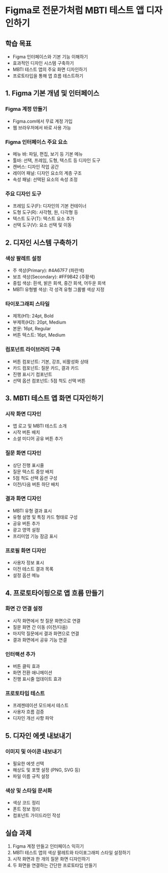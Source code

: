 # Figma로 전문가처럼 MBTI 테스트 앱 디자인하기

## 학습 목표
- Figma 인터페이스와 기본 기능 이해하기
- 효과적인 디자인 시스템 구축하기
- MBTI 테스트 앱의 주요 화면 디자인하기
- 프로토타입을 통해 앱 흐름 테스트하기

## 1. Figma 기본 개념 및 인터페이스

### Figma 계정 만들기
- Figma.com에서 무료 계정 가입
- 웹 브라우저에서 바로 사용 가능

### Figma 인터페이스 주요 요소
- 메뉴 바: 파일, 편집, 보기 등 기본 메뉴
- 툴바: 선택, 프레임, 도형, 텍스트 등 디자인 도구
- 캔버스: 디자인 작업 공간
- 레이어 패널: 디자인 요소의 계층 구조
- 속성 패널: 선택된 요소의 속성 조정

### 주요 디자인 도구
- 프레임 도구(F): 디자인의 기본 컨테이너
- 도형 도구(R): 사각형, 원, 다각형 등
- 텍스트 도구(T): 텍스트 요소 추가
- 선택 도구(V): 요소 선택 및 이동

## 2. 디자인 시스템 구축하기

### 색상 팔레트 설정
- 주 색상(Primary): #4A67F7 (파란색)
- 보조 색상(Secondary): #FF9B42 (주황색)
- 중립 색상: 흰색, 밝은 회색, 중간 회색, 어두운 회색
- MBTI 유형별 색상: 각 성격 유형 그룹별 색상 지정

### 타이포그래피 스타일
- 제목(H1): 24pt, Bold
- 부제목(H2): 20pt, Medium
- 본문: 16pt, Regular
- 버튼 텍스트: 16pt, Medium

### 컴포넌트 라이브러리 구축
- 버튼 컴포넌트: 기본, 강조, 비활성화 상태
- 카드 컴포넌트: 질문 카드, 결과 카드
- 진행 표시기 컴포넌트
- 선택 옵션 컴포넌트: 5점 척도 선택 버튼

## 3. MBTI 테스트 앱 화면 디자인하기

### 시작 화면 디자인
- 앱 로고 및 MBTI 테스트 소개
- 시작 버튼 배치
- 소셜 미디어 공유 버튼 추가

### 질문 화면 디자인
- 상단 진행 표시줄
- 질문 텍스트 중앙 배치
- 5점 척도 선택 옵션 구성
- 이전/다음 버튼 하단 배치

### 결과 화면 디자인
- MBTI 유형 결과 표시
- 유형 설명 및 특징 카드 형태로 구성
- 공유 버튼 추가
- 광고 영역 설정
- 프리미엄 기능 잠금 표시

### 프로필 화면 디자인
- 사용자 정보 표시
- 이전 테스트 결과 목록
- 설정 옵션 메뉴

## 4. 프로토타이핑으로 앱 흐름 만들기

### 화면 간 연결 설정
- 시작 화면에서 첫 질문 화면으로 연결
- 질문 화면 간 이동 (이전/다음)
- 마지막 질문에서 결과 화면으로 연결
- 결과 화면에서 공유 기능 연결

### 인터랙션 추가
- 버튼 클릭 효과
- 화면 전환 애니메이션
- 진행 표시줄 업데이트 효과

### 프로토타입 테스트
- 프레젠테이션 모드에서 테스트
- 사용자 흐름 검증
- 디자인 개선 사항 파악

## 5. 디자인 에셋 내보내기

### 이미지 및 아이콘 내보내기
- 필요한 에셋 선택
- 해상도 및 포맷 설정 (PNG, SVG 등)
- 파일 이름 규칙 설정

### 색상 및 스타일 문서화
- 색상 코드 정리
- 폰트 정보 정리
- 컴포넌트 가이드라인 작성

## 실습 과제
1. Figma 계정 만들고 인터페이스 익히기
2. MBTI 테스트 앱의 색상 팔레트와 타이포그래피 스타일 설정하기
3. 시작 화면과 한 개의 질문 화면 디자인하기
4. 두 화면을 연결하는 간단한 프로토타입 만들기